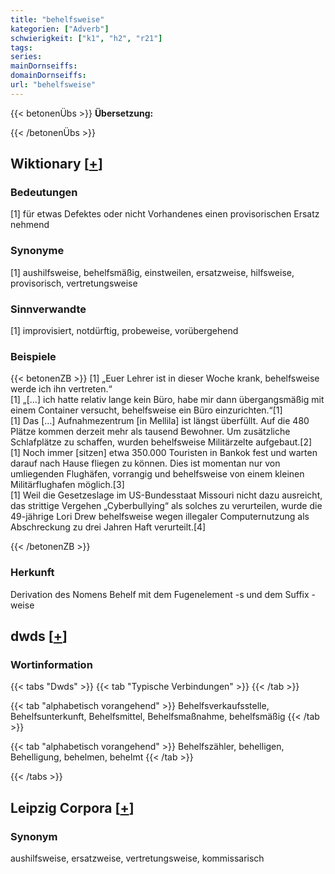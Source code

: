 ```yaml
---
title: "behelfsweise"
kategorien: ["Adverb"]
schwierigkeit: ["k1", "h2", "r21"]
tags:
series:
mainDornseiffs:
domainDornseiffs:
url: "behelfsweise"
---
```


{{< betonenÜbs >}}
**Übersetzung:**  
  
{{< /betonenÜbs >}}

## Wiktionary [[+](https://de.wiktionary.org/wiki/behelfsweise)]

### Bedeutungen
[1] für etwas Defektes oder nicht Vorhandenes einen provisorischen Ersatz nehmend  

### Synonyme
[1] aushilfsweise, behelfsmäßig, einstweilen, ersatzweise, hilfsweise, provisorisch, vertretungsweise  

### Sinnverwandte
[1] improvisiert, notdürftig, probeweise, vorübergehend  

### Beispiele
{{< betonenZB >}}
[1] „Euer Lehrer ist in dieser Woche krank, behelfsweise werde ich ihn vertreten.“  
[1] „[…] ich hatte relativ lange kein Büro, habe mir dann übergangsmäßig mit einem Container versucht, behelfsweise ein Büro einzurichten.“[1]  
[1] Das […] Aufnahmezentrum [in Mellila] ist längst überfüllt. Auf die 480 Plätze kommen derzeit mehr als tausend Bewohner. Um zusätzliche Schlafplätze zu schaffen, wurden behelfsweise Militärzelte aufgebaut.[2]  
[1] Noch immer [sitzen] etwa 350.000 Touristen in Bankok fest und warten darauf nach Hause fliegen zu können. Dies ist momentan nur von umliegenden Flughäfen, vorrangig und behelfsweise von einem kleinen Militärflughafen möglich.[3]  
[1] Weil die Gesetzeslage im US-Bundesstaat Missouri nicht dazu ausreicht, das strittige Vergehen „Cyberbullying“ als solches zu verurteilen, wurde die 49-jährige Lori Drew behelfsweise wegen illegaler Computernutzung als Abschreckung zu drei Jahren Haft verurteilt.[4]  

{{< /betonenZB >}}
### Herkunft
Derivation des Nomens Behelf mit dem Fugenelement -s und dem Suffix -weise  



## dwds [[+](https://www.dwds.de/wb/behelfsweise)]

### Wortinformation
{{< tabs "Dwds" >}}
{{< tab "Typische Verbindungen" >}}
{{< /tab >}}

{{< tab "alphabetisch vorangehend" >}}
Behelfsverkaufsstelle, Behelfsunterkunft, Behelfsmittel, Behelfsmaßnahme, behelfsmäßig
{{< /tab >}}

{{< tab "alphabetisch vorangehend" >}}
Behelfszähler, behelligen, Behelligung, behelmen, behelmt
{{< /tab >}}

{{< /tabs >}}

## Leipzig Corpora [[+](https://corpora.uni-leipzig.de/en/res?word=behelfsweise&corpusId=deu_newscrawl-public_2018)]


### Synonym
aushilfsweise, ersatzweise, vertretungsweise, kommissarisch

